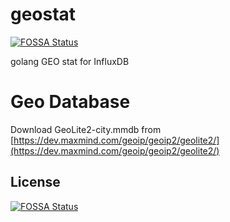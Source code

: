 # geostat
[![FOSSA Status](https://app.fossa.io/api/projects/git%2Bgithub.com%2Fhyperion-hyn%2Fgeostat.svg?type=shield)](https://app.fossa.io/projects/git%2Bgithub.com%2Fhyperion-hyn%2Fgeostat?ref=badge_shield)

golang GEO stat for InfluxDB

# Geo Database
Download GeoLite2-city.mmdb from [https://dev.maxmind.com/geoip/geoip2/geolite2/](https://dev.maxmind.com/geoip/geoip2/geolite2/)

## License
[![FOSSA Status](https://app.fossa.io/api/projects/git%2Bgithub.com%2Fhyperion-hyn%2Fgeostat.svg?type=large)](https://app.fossa.io/projects/git%2Bgithub.com%2Fhyperion-hyn%2Fgeostat?ref=badge_large)